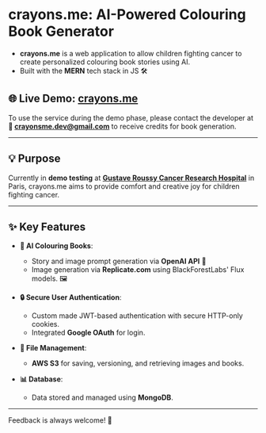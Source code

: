 <a id="readme-top"></a>

# crayons.me: AI-Powered Colouring Book Generator  

- **crayons.me** is a web application to allow children fighting cancer to create personalized colouring book stories using AI.  
- Built with the **MERN** tech stack in JS 🛠️  

## 🌐 Live Demo: [crayons.me](https://crayons.me)  
To use the service during the demo phase, please contact the developer at **📧 crayonsme.dev@gmail.com** to receive credits for book generation.  

---

## 💡 Purpose  
Currently in **demo testing** at [**Gustave Roussy Cancer Research Hospital**](https://guerirlecancer.gustaveroussy.fr/) in Paris, crayons.me aims to provide comfort and creative joy for children fighting cancer.  

---

## ✨ Key Features  
- **🎨 AI Colouring Books**:  
  - Story and image prompt generation via **OpenAI API** 🤖  
  - Image generation via **Replicate.com** using BlackForestLabs' Flux models. 🖼️  

- **🔒 Secure User Authentication**:  
  - Custom made JWT-based authentication with secure HTTP-only cookies.  
  - Integrated **Google OAuth** for login.  

- **📂 File Management**:  
  - **AWS S3** for saving, versioning, and retrieving images and books.  

- **📊 Database**:  
  - Data stored and managed using **MongoDB**.  

---

Feedback is always welcome! 🌟  
